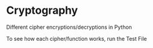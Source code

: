# Cryptography
Different cipher encryptions/decryptions in Python

To see how each cipher/function works, run the Test File
